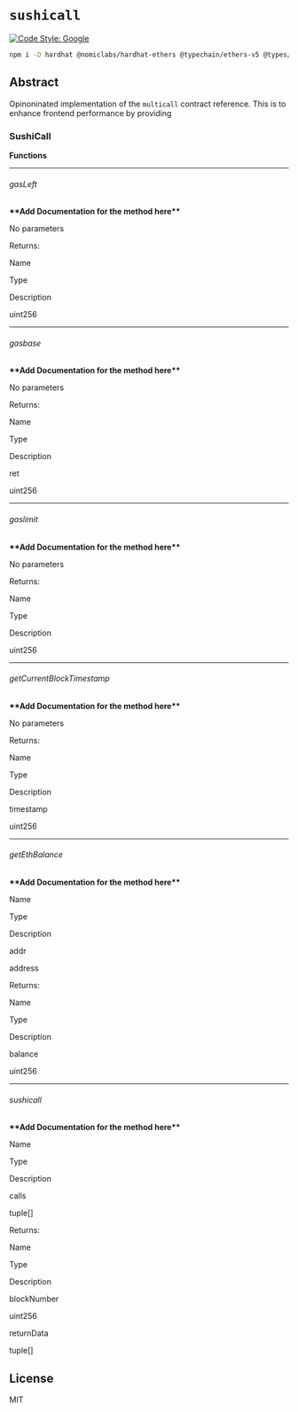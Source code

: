 # `sushicall`

[![Code Style: Google](https://img.shields.io/badge/code%20style-google-blueviolet.svg)](https://github.com/google/gts)

```bash
npm i -D hardhat @nomiclabs/hardhat-ethers @typechain/ethers-v5 @types/node@^14 typechain ts-node ethers typechain prettier prettier-plugin-solidity prettier-config-solidity dotenv @typechain/hardhat
```

## Abstract

Opinoninated implementation of the `multicall` contract reference. This is to enhance frontend performance by providing

### SushiCall

**Functions**

___

###### gasLeft

**\*\*Add Documentation for the method here\*\***

No parameters

Returns:

Name

Type

Description

uint256

___

###### gasbase

**\*\*Add Documentation for the method here\*\***

No parameters

Returns:

Name

Type

Description

ret

uint256

___

###### gaslimit

**\*\*Add Documentation for the method here\*\***

No parameters

Returns:

Name

Type

Description

uint256

___

###### getCurrentBlockTimestamp

**\*\*Add Documentation for the method here\*\***

No parameters

Returns:

Name

Type

Description

timestamp

uint256

___

###### getEthBalance

**\*\*Add Documentation for the method here\*\***

Name

Type

Description

addr

address

Returns:

Name

Type

Description

balance

uint256

___

###### sushicall

**\*\*Add Documentation for the method here\*\***

Name

Type

Description

calls

tuple\[\]

Returns:

Name

Type

Description

blockNumber

uint256

returnData

tuple\[\]


## License

MIT
